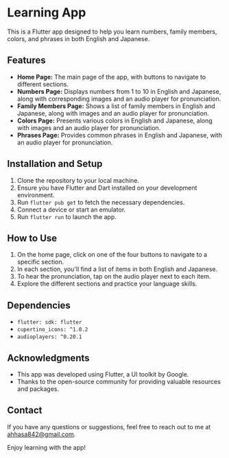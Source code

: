# Learning App

This is a Flutter app designed to help you learn numbers, family members, colors, and phrases in both English and Japanese.

<h2>Features</h2>

<ul>
  <li><strong>Home Page:</strong> The main page of the app, with buttons to navigate to different sections.</li>
  <li><strong>Numbers Page:</strong> Displays numbers from 1 to 10 in English and Japanese, along with corresponding images and an audio player for pronunciation.</li>
  <li><strong>Family Members Page:</strong> Shows a list of family members in English and Japanese, along with images and an audio player for pronunciation.</li>
  <li><strong>Colors Page:</strong> Presents various colors in English and Japanese, along with images and an audio player for pronunciation.</li>
  <li><strong>Phrases Page:</strong> Provides common phrases in English and Japanese, with an audio player for pronunciation.</li>
</ul>

<h2>Installation and Setup</h2>

<ol>
  <li>Clone the repository to your local machine.</li>
  <li>Ensure you have Flutter and Dart installed on your development environment.</li>
  <li>Run <code>flutter pub get</code> to fetch the necessary dependencies.</li>
  <li>Connect a device or start an emulator.</li>
  <li>Run <code>flutter run</code> to launch the app.</li>
</ol>

<h2>How to Use</h2>

<ol>
  <li>On the home page, click on one of the four buttons to navigate to a specific section.</li>
  <li>In each section, you'll find a list of items in both English and Japanese.</li>
  <li>To hear the pronunciation, tap on the audio player next to each item.</li>
  <li>Explore the different sections and practice your language skills.</li>
</ol>

<h2>Dependencies</h2>

<ul>
  <li><code>flutter: sdk: flutter</code></li>
  <li><code>cupertino_icons: ^1.0.2</code></li>
  <li><code>audioplayers: ^0.20.1</code></li>
</ul>


<h2>Acknowledgments</h2>

<ul>
  <li>This app was developed using Flutter, a UI toolkit by Google.</li>
  <li>Thanks to the open-source community for providing valuable resources and packages.</li>
</ul>

<h2>Contact</h2>

<p>If you have any questions or suggestions, feel free to reach out to me at <a href="ahhasa842@gmail.com">ahhasa842@gmail.com</a>.</p>

<p>Enjoy learning with the app!</p>
